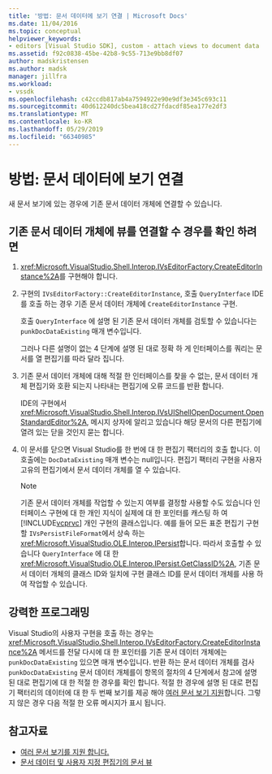 ```yaml
---
title: '방법: 문서 데이터에 보기 연결 | Microsoft Docs'
ms.date: 11/04/2016
ms.topic: conceptual
helpviewer_keywords:
- editors [Visual Studio SDK], custom - attach views to document data
ms.assetid: f92c0838-45be-42b8-9c55-713e9bb8df07
author: madskristensen
ms.author: madsk
manager: jillfra
ms.workload:
- vssdk
ms.openlocfilehash: c42ccdb817ab4a7594922e90e9df3e345c693c11
ms.sourcegitcommit: 40d612240dc5bea418cd27fdacdf85ea177e2df3
ms.translationtype: MT
ms.contentlocale: ko-KR
ms.lasthandoff: 05/29/2019
ms.locfileid: "66340985"
---
```

# <a name="how-to-attach-views-to-document-data"></a>방법: 문서 데이터에 보기 연결
새 문서 보기에 있는 경우에 기존 문서 데이터 개체에 연결할 수 있습니다.

## <a name="to-determine-if-you-can-attach-a-view-to-an-existing-document-data-object"></a>기존 문서 데이터 개체에 뷰를 연결할 수 경우를 확인 하려면

1. <xref:Microsoft.VisualStudio.Shell.Interop.IVsEditorFactory.CreateEditorInstance%2A>를 구현해야 합니다.

2. 구현의 `IVsEditorFactory::CreateEditorInstance`, 호출 `QueryInterface` IDE를 호출 하는 경우 기존 문서 데이터 개체에 `CreateEditorInstance` 구현.

    호출 `QueryInterface` 에 설명 된 기존 문서 데이터 개체를 검토할 수 있습니다는 `punkDocDataExisting` 매개 변수입니다.

    그러나 다른 설명이 없는 4 단계에 설명 된 대로 정확 하 게 인터페이스를 쿼리는 문서를 열 편집기를 따라 달라 집니다.

3. 기존 문서 데이터 개체에 대해 적절 한 인터페이스를 찾을 수 없는, 문서 데이터 개체 편집기와 호환 되는지 나타내는 편집기에 오류 코드를 반환 합니다.

    IDE의 구현에서 <xref:Microsoft.VisualStudio.Shell.Interop.IVsUIShellOpenDocument.OpenStandardEditor%2A>, 메시지 상자에 알리고 있습니다 해당 문서의 다른 편집기에 열려 있는 닫을 것인지 묻는 합니다.

4. 이 문서를 닫으면 Visual Studio를 한 번에 대 한 편집기 팩터리의 호출 합니다. 이 호출에는 `DocDataExisting` 매개 변수는 null입니다. 편집기 팩터리 구현을 사용자 고유의 편집기에서 문서 데이터 개체를 열 수 있습니다.

   > [!NOTE]
   > 기존 문서 데이터 개체를 작업할 수 있는지 여부를 결정할 사용할 수도 있습니다 인터페이스 구현에 대 한 개인 지식이 실제에 대 한 포인터를 캐스팅 하 여 [!INCLUDE[vcprvc](../code-quality/includes/vcprvc_md.md)] 개인 구현의 클래스입니다. 예를 들어 모든 표준 편집기 구현할 `IVsPersistFileFormat`에서 상속 하는 <xref:Microsoft.VisualStudio.OLE.Interop.IPersist>합니다. 따라서 호출할 수 있습니다 `QueryInterface` 에 대 한 <xref:Microsoft.VisualStudio.OLE.Interop.IPersist.GetClassID%2A>, 기존 문서 데이터 개체의 클래스 ID와 일치에 구현 클래스 ID를 문서 데이터 개체를 사용 하 여 작업할 수 있습니다.

## <a name="robust-programming"></a>강력한 프로그래밍
 Visual Studio의 사용자 구현을 호출 하는 경우는 <xref:Microsoft.VisualStudio.Shell.Interop.IVsEditorFactory.CreateEditorInstance%2A> 메서드를 전달 다시에 대 한 포인터를 기존 문서 데이터 개체에는 `punkDocDataExisting` 있으면 매개 변수입니다. 반환 하는 문서 데이터 개체를 검사 `punkDocDataExisting` 문서 데이터 개체를이 항목의 절차의 4 단계에서 참고에 설명 된 대로 편집기에 대 한 적절 한 경우를 확인 합니다. 적절 한 경우에 설명 된 대로 편집기 팩터리의 데이터에 대 한 두 번째 보기를 제공 해야 [여러 문서 보기 지원](../extensibility/supporting-multiple-document-views.md)합니다. 그렇지 않은 경우 다음 적절 한 오류 메시지가 표시 됩니다.

## <a name="see-also"></a>참고자료
- [여러 문서 보기를 지원 합니다.](../extensibility/supporting-multiple-document-views.md)
- [문서 데이터 및 사용자 지정 편집기의 문서 뷰](../extensibility/document-data-and-document-view-in-custom-editors.md)